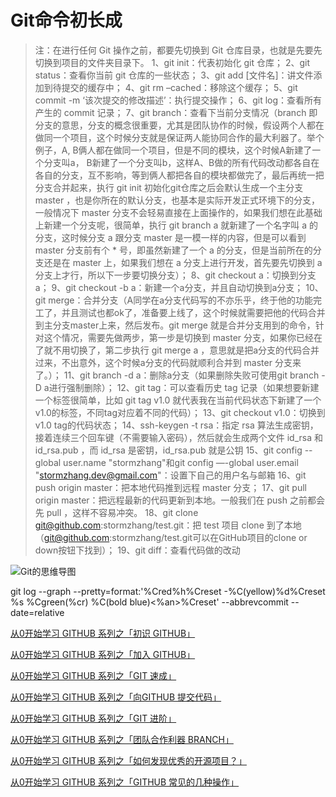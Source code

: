 # Git命令初长成
>注：在进行任何 Git 操作之前，都要先切换到 Git 仓库目录，也就是先要先切换到项目的文件夹目录下。
1、git init：代表初始化 git 仓库；
2、git status：查看你当前 git 仓库的一些状态；
3、git add [文件名]：讲文件添加到待提交的缓存中；
4、git rm –cached：移除这个缓存；
5、git commit -m ‘该次提交的修改描述’：执行提交操作；
6、git log：查看所有产生的 commit 记录；
7、git branch：查看下当前分支情况（branch 即分支的意思，分支的概念很重要，尤其是团队协作的时候，假设两个人都在做同一个项目，这个时候分支就是保证两人能协同合作的最大利器了。举个例子，A, B俩人都在做同一个项目，但是不同的模块，这个时候A新建了一个分支叫a， B新建了一个分支叫b，这样A、B做的所有代码改动都各自在各自的分支，互不影响，等到俩人都把各自的模块都做完了，最后再统一把分支合并起来，执行 git init 初始化git仓库之后会默认生成一个主分支 master ，也是你所在的默认分支，也基本是实际开发正式环境下的分支，一般情况下 master 分支不会轻易直接在上面操作的，如果我们想在此基础上新建一个分支呢，很简单，执行 git branch a 就新建了一个名字叫 a 的分支，这时候分支 a 跟分支 master 是一模一样的内容，但是可以看到 master 分支前有个 * 号，即虽然新建了一个 a 的分支，但是当前所在的分支还是在 master 上，如果我们想在 a 分支上进行开发，首先要先切换到 a 分支上才行，所以下一步要切换分支）；
8、git checkout a：切换到分支a；
9、git checkout -b a：新建一个a分支，并且自动切换到a分支；
10、git merge：合并分支（A同学在a分支代码写的不亦乐乎，终于他的功能完工了，并且测试也都ok了，准备要上线了，这个时候就需要把他的代码合并到主分支master上来，然后发布。git merge 就是合并分支用到的命令，针对这个情况，需要先做两步，第一步是切换到 master 分支，如果你已经在了就不用切换了，第二步执行 git merge a ，意思就是把a分支的代码合并过来，不出意外，这个时候a分支的代码就顺利合并到 master 分支来了。）；
11、git branch -d a：删除a分支（如果删除失败可使用git branch -D a进行强制删除）；
12、git tag：可以查看历史 tag 记录（如果想要新建一个标签很简单，比如 git tag v1.0 就代表我在当前代码状态下新建了一个v1.0的标签，不同tag对应着不同的代码）；
13、git checkout v1.0：切换到 v1.0 tag的代码状态；
14、ssh-keygen -t rsa：指定 rsa 算法生成密钥，接着连续三个回车键（不需要输入密码），然后就会生成两个文件 id_rsa 和 id_rsa.pub ，而 id_rsa 是密钥，id_rsa.pub 就是公钥
15、git config --global user.name "stormzhang"和git config —-global user.email "stormzhang.dev@gmail.com"：设置下自己的用户名与邮箱
16、git push origin master：把本地代码推到远程 master 分支；
17、git pull origin master：把远程最新的代码更新到本地。一般我们在 push 之前都会先 pull ，这样不容易冲突。
18、git clone git@github.com:stormzhang/test.git：把 test 项目 clone 到了本地（git@github.com:stormzhang/test.git可以在GitHub项目的clone or down按钮下找到）；
19、git diff：查看代码做的改动


![Git的思维导图](http://upload-images.jianshu.io/upload_images/4143664-f920dc28e2e56b98.png?imageMogr2/auto-orient/strip%7CimageView2/2/w/1240)

git log --graph --pretty=format:'%Cred%h%Creset -%C(yellow)%d%Creset %s %Cgreen(%cr) %C(bold blue)<%an>%Creset' --abbrevcommit --date=relative

[从0开始学习 GITHUB 系列之「初识 GITHUB」](http://stormzhang.com/github/2016/05/25/learn-github-from-zero1/)

[从0开始学习 GITHUB 系列之「加入 GITHUB」](http://stormzhang.com/github/2016/05/26/learn-github-from-zero2/)

[从0开始学习 GITHUB 系列之「GIT 速成」](http://stormzhang.com/github/2016/05/30/learn-github-from-zero3/)

[从0开始学习 GITHUB 系列之「向GITHUB 提交代码」](http://stormzhang.com/github/2016/06/04/learn-github-from-zero4/)

[从0开始学习 GITHUB 系列之「GIT 进阶」](http://stormzhang.com/github/2016/06/16/learn-github-from-zero5/)

[从0开始学习 GITHUB 系列之「团队合作利器 BRANCH」](http://stormzhang.com/github/2016/07/09/learn-from-github-from-zero6/)

[从0开始学习 GITHUB 系列之「如何发现优秀的开源项目？」](http://stormzhang.com/github/2016/07/28/learn-github-from-zero7/)

[从0开始学习 GITHUB 系列之「GITHUB 常见的几种操作」](http://stormzhang.com/github/2016/09/21/learn-github-from-zero8/)
